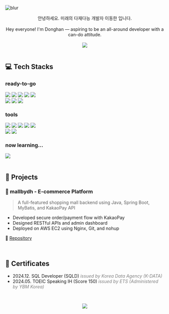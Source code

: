 ![blur](https://capsule-render.vercel.app/api?type=blur&height=300&color=gradient&text=Donghan's_Github&strokeWidth=2&section=footer&reversal=true&fontAlign=50&stroke=E0E0E0&fontSize=55&textBg=false)

<div align="center">
  안녕하세요. 미래의 다재다능 개발자 이동한 입니다. <br><br>
  Hey everyone! I'm Donghan — aspiring to be an all-around developer with a can-do attitude. <br><br>
  <img src="https://img.shields.io/badge/codebydh@gmail.com-EA4335?style=for-the-badge&logo=gmail&logoColor=white">
</div>


<br>


## 💻 Tech Stacks

### ready-to-go
<div>
  <img src="https://img.shields.io/badge/java-b07219?style=for-the-badge&logoColor=white">
  <img src="https://img.shields.io/badge/spring-6DB33F?style=for-the-badge&logo=spring&logoColor=white">
  <img src="https://img.shields.io/badge/spring_boot-6DB33F?style=for-the-badge&logo=springboot&logoColor=white">
  <img src="https://img.shields.io/badge/mysql-4479A1?style=for-the-badge&logo=mysql&logoColor=white">
  <img src="https://img.shields.io/badge/AWS-232F3E?style=for-the-badge&logo=amazonwebservices&logoColor=white"> <br>
  <img src="https://img.shields.io/badge/html-E34F26?style=for-the-badge&logo=html5&logoColor=white"> 
  <img src="https://img.shields.io/badge/css-1572B6?style=for-the-badge&logo=css3&logoColor=white"> 
  <img src="https://img.shields.io/badge/javascript-F7DF1E?style=for-the-badge&logo=javascript&logoColor=black">
</div>

### tools
<div>
  <img src="https://img.shields.io/badge/eclipse-2C2255?style=for-the-badge&logo=eclipseide&logoColor=white"> 
  <img src="https://img.shields.io/badge/intellij-000000?style=for-the-badge&logo=intellijidea&logoColor=white"> 
  <img src="https://img.shields.io/badge/dbeaver-382923?style=for-the-badge&logo=dbeaver&logoColor=white">
  <img src="https://img.shields.io/badge/git-F05032?style=for-the-badge&logo=git&logoColor=white">
  <img src="https://img.shields.io/badge/github-181717?style=for-the-badge&logo=github&logoColor=white"> <br>
  <img src="https://img.shields.io/badge/notion-000000?style=for-the-badge&logo=notion&logoColor=white"> 
  <img src="https://img.shields.io/badge/confluence-172B4D?style=for-the-badge&logo=confluence&logoColor=white"> 
</div>

### now learning...
<div>
  <img src="https://img.shields.io/badge/react-61DAFB?style=for-the-badge&logo=react&logoColor=black">
</div>


<br>


## 📁 Projects

### 🛒 mallbydh - E-commerce Platform
> A full-featured shopping mall backend using Java, Spring Boot, MyBatis, and KakaoPay API

- Developed secure order/payment flow with KakaoPay
- Designed RESTful APIs and admin dashboard
- Deployed on AWS EC2 using Nginx, Git, and nohup

🔗 [Repository](https://github.com/codebydh/mallbydh)


<br>


## 📜 Certificates
- 2024.12. SQL Developer (SQLD) <span style="color:gray;"><i>issued by Korea Data Agency (K-DATA)</i></span>
- 2024.05. TOEIC Speaking IH (Score 150) <span style="color:gray;"><i>issued by ETS (Administered by YBM Korea)</i></span>


<br>


<p align="center">
  <a href="https://hits.sh/github.com/codebydh/">
    <img src="https://hits.sh/github.com/codebydh.svg?color=blue&labelColor=gray&label=Visitors&logo=github">
  </a>
</p>

